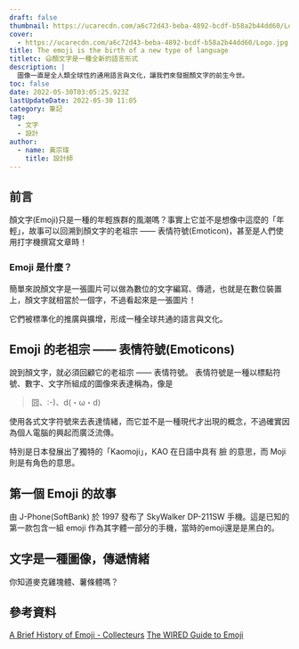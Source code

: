 ```yaml
---
draft: false
thumbnail: https://ucarecdn.com/a6c72d43-beba-4892-bcdf-b58a2b44dd60/Logo.jpg
cover:
  - https://ucarecdn.com/a6c72d43-beba-4892-bcdf-b58a2b44dd60/Logo.jpg
title: The emoji is the birth of a new type of language
titletc: 😃顏文字是一種全新的語言形式
description: |
  圖像一直是全人類全球性的通用語言與文化，讓我們來發掘顏文字的前生今世。
toc: false
date: 2022-05-30T03:05:25.923Z
lastUpdateDate: 2022-05-30 11:05
category: 筆記
tag:
  - 文字
  - 設計
author:
  - name: 黃宗瑋
    title: 設計師
---
```

## 前言
顏文字(Emoji)只是一種的年輕族群的風潮嗎？事實上它並不是想像中這麼的「年輕」，故事可以回溯到顏文字的老祖宗 —— 表情符號(Emoticon)，甚至是人們使用打字機撰寫文章時！


### Emoji 是什麼？
簡單來說顏文字是一張圖片可以做為數位的文字編寫、傳遞，也就是在數位裝置上，顏文字就相當於一個字，不過看起來是一張圖片！

它們被標準化的推廣與擴增，形成一種全球共通的語言與文化。


## Emoji 的老祖宗 —— 表情符號(Emoticons)
說到顏文字，就必須回顧它的老祖宗 —— 表情符號。
表情符號是一種以標點符號、數字、文字所組成的圖像來表達稱為，像是

>  囧、:-)、d(・ω・d)  

使用各式文字符號來去表達情緒，而它並不是一種現代才出現的概念，不過確實因為個人電腦的興起而廣泛流傳。

特別是日本發展出了獨特的「Kaomoji」，KAO 在日語中具有 臉 的意思，而 Moji 則是有角色的意思。

## 第一個 Emoji 的故事
由 J-Phone(SoftBank) 於 1997 發布了 SkyWalker DP-211SW 手機。這是已知的第一款包含一組 emoji 作為其字體一部分的手機，當時的emoji還是是黑白的。

## 文字是一種圖像，傳遞情緒
你知道麥克雞塊體、薯條體嗎？

## 參考資料
[A Brief History of Emoji - Collecteurs](https://www.collecteurs.com/article/a-brief-history-of-emoji)
[The WIRED Guide to Emoji](https://www.wired.com/story/guide-emoji/)